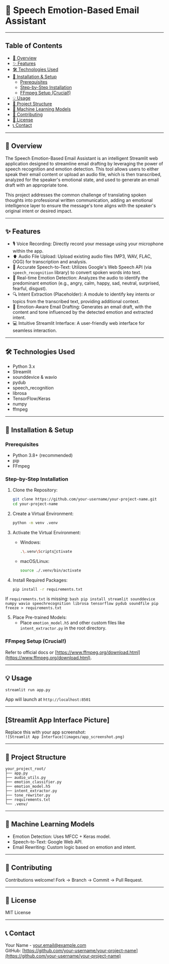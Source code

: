 
# 📧 Speech Emotion-Based Email Assistant

---

## Table of Contents
* [🌟 Overview](#-overview)
* [✨ Features](#-features)
* [🛠️ Technologies Used](#️-technologies-used)
* [🚀 Installation & Setup](#-installation--setup)
    * [Prerequisites](#prerequisites)
    * [Step-by-Step Installation](#step-by-step-installation)
    * [FFmpeg Setup (Crucial!)](#ffmpeg-setup-crucial)
* [💡 Usage](#-usage)
* [📂 Project Structure](#-project-structure)
* [🧠 Machine Learning Models](#-machine-learning-models)
* [🤝 Contributing](#-contributing)
* [📄 License](#-license)
* [📞 Contact](#-contact)

---

## 🌟 Overview

The Speech Emotion-Based Email Assistant is an intelligent Streamlit web application designed to streamline email drafting by leveraging the power of speech recognition and emotion detection. This tool allows users to either speak their email content or upload an audio file, which is then transcribed, analyzed for the speaker's emotional state, and used to generate an email draft with an appropriate tone.

This project addresses the common challenge of translating spoken thoughts into professional written communication, adding an emotional intelligence layer to ensure the message's tone aligns with the speaker's original intent or desired impact.

---

## ✨ Features

* 🎙️ Voice Recording: Directly record your message using your microphone within the app.
* ⬆️ Audio File Upload: Upload existing audio files (MP3, WAV, FLAC, OGG) for transcription and analysis.
* 📝 Accurate Speech-to-Text: Utilizes Google's Web Speech API (via `speech_recognition` library) to convert spoken words into text.
* 🧠 Real-time Emotion Detection: Analyzes the audio to identify the predominant emotion (e.g., angry, calm, happy, sad, neutral, surprised, fearful, disgust).
* 🔍 Intent Extraction (Placeholder): A module to identify key intents or topics from the transcribed text, providing additional context.
* 📧 Emotion-Aware Email Drafting: Generates an email draft, with the content and tone influenced by the detected emotion and extracted intent.
* 💻 Intuitive Streamlit Interface: A user-friendly web interface for seamless interaction.

---

## 🛠️ Technologies Used

* Python 3.x
* Streamlit
* sounddevice & wavio
* pydub
* speech_recognition
* librosa
* TensorFlow/Keras
* numpy
* ffmpeg

---

## 🚀 Installation & Setup

### Prerequisites

* Python 3.8+ (recommended)
* pip
* FFmpeg

### Step-by-Step Installation

1. Clone the Repository:
    ```bash
    git clone https://github.com/your-username/your-project-name.git
    cd your-project-name
    ```

2. Create a Virtual Environment:
    ```bash
    python -m venv .venv
    ```

3. Activate the Virtual Environment:
    - Windows:
        ```bash
        .\.venv\Scriptsctivate
        ```
    - macOS/Linux:
        ```bash
        source ./.venv/bin/activate
        ```

4. Install Required Packages:
    ```bash
    pip install -r requirements.txt
    ```

If `requirements.txt` is missing:
    ```bash
    pip install streamlit sounddevice numpy wavio speechrecognition librosa tensorflow pydub soundfile
    pip freeze > requirements.txt
    ```

5. Place Pre-trained Models:
    - Place `emotion_model.h5` and other custom files like `intent_extractor.py` in the root directory.

### FFmpeg Setup (Crucial!)

Refer to official docs or [https://www.ffmpeg.org/download.html](https://www.ffmpeg.org/download.html).

---

## 💡 Usage

```bash
streamlit run app.py
```

App will launch at `http://localhost:8501`

---

## [Streamlit App Interface Picture]

Replace this with your app screenshot:  
`![Streamlit App Interface](images/app_screenshot.png)`

---

## 📂 Project Structure

```
your_project_root/
├── app.py
├── audio_utils.py
├── emotion_classifier.py
├── emotion_model.h5
├── intent_extractor.py
├── tone_rewriter.py
├── requirements.txt
└── .venv/
```

---

## 🧠 Machine Learning Models

- Emotion Detection: Uses MFCC + Keras model.
- Speech-to-Text: Google Web API.
- Email Rewriting: Custom logic based on emotion and intent.

---

## 🤝 Contributing

Contributions welcome! Fork → Branch → Commit → Pull Request.

---

## 📄 License

MIT License

---

## 📞 Contact

Your Name - your.email@example.com  
GitHub: [https://github.com/your-username/your-project-name](https://github.com/your-username/your-project-name)
